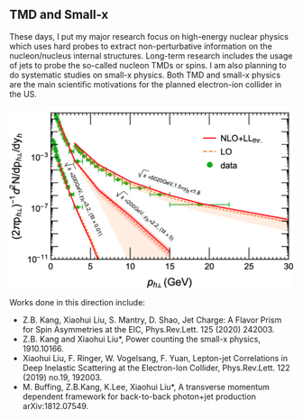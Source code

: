 ## TMD and Small-x

These days, I put my major research focus on high-energy nuclear physics which uses hard probes to extract non-perturbative information on the nucleon/nucleus internal structures. Long-term research includes the usage of jets to probe the so-called nucleon TMDs or spins. I am also planning to do systematic studies on small-x physics. Both TMD and small-x physics are the main scientific motivations for the planned electron-ion collider in the US. 

![small-x](./small-x-res.png)

Works done in this direction include:

- Z.B. Kang, Xiaohui Liu, S. Mantry, D. Shao, Jet Charge: A Flavor Prism for Spin Asymmetries at the EIC, Phys.Rev.Lett. 125 (2020) 242003. 
- Z.B. Kang and Xiaohui Liu*, Power counting the small-x physics, 1910.10166. 
- Xiaohui Liu, F. Ringer, W. Vogelsang, F. Yuan, Lepton-jet Correlations in Deep Inelastic Scattering at the Electron-Ion Collider, Phys.Rev.Lett. 122 (2019) no.19, 192003.
- M. Buffing, Z.B.Kang, K.Lee, Xiaohui Liu*, A transverse momentum dependent framework for back-to-back photon+jet production
arXiv:1812.07549.



